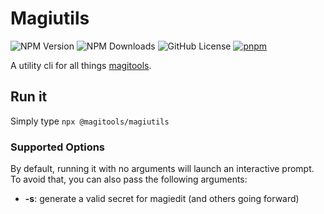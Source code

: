 # Magiutils

![NPM Version](https://img.shields.io/npm/v/%40magitools%2Fmagiutils)
![NPM Downloads](https://img.shields.io/npm/dm/%40magitools%2Fmagiutils)
![GitHub License](https://img.shields.io/github/license/magitools/magiutils)
[![pnpm](https://img.shields.io/badge/maintained%20with-pnpm-cc00ff.svg?style=for-the-badge&logo=pnpm)](https://pnpm.io/)

A utility cli for all things [magitools](https://github.com/magitools).

## Run it

Simply type `npx @magitools/magiutils`

### Supported Options

By default, running it with no arguments will launch an interactive prompt. To avoid that, you can also pass the following arguments:

- **-s**: generate a valid secret for magiedit (and others going forward)
